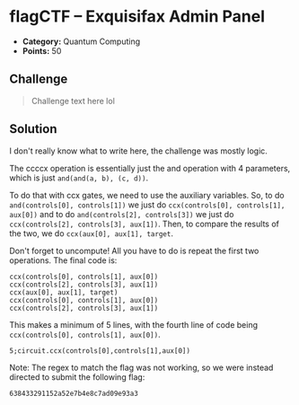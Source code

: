 # flagCTF – Exquisifax Admin Panel

* **Category:** Quantum Computing
* **Points:** 50

## Challenge

>Challenge text here
>lol

## Solution

I don't really know what to write here, the challenge was mostly logic.

The ccccx operation is essentially just the and operation with 4 parameters, which is just ```and(and(a, b), (c, d))```.

To do that with ccx gates, we need to use the auxiliary variables. So, to do ```and(controls[0], controls[1])``` we just do ```ccx(controls[0], controls[1], aux[0])``` and to do ```and(controls[2], controls[3])``` we just do ```ccx(controls[2], controls[3], aux[1])```. Then, to compare the results of the two, we do ```ccx(aux[0], aux[1], target```.

Don't forget to uncompute! All you have to do is repeat the first two operations. The final code is:

```
ccx(controls[0], controls[1], aux[0])
ccx(controls[2], controls[3], aux[1])
ccx(aux[0], aux[1], target)
ccx(controls[0], controls[1], aux[0])
ccx(controls[2], controls[3], aux[1])
```

This makes a minimum of 5 lines, with the fourth line of code being ```ccx(controls[0], controls[1], aux[0])```.

```
5;circuit.ccx(controls[0],controls[1],aux[0])
```

Note: The regex to match the flag was not working, so we were instead directed to submit the following flag:

```
638433291152a52e7b4e8c7ad09e93a3
```
